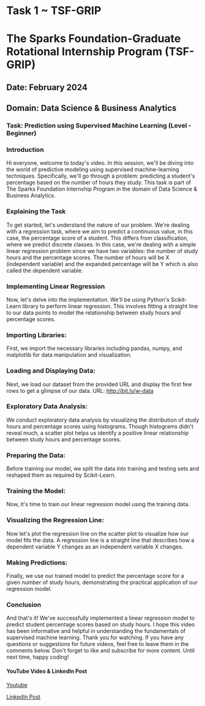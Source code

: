 
# Task 1 ~ TSF-GRIP
# The Sparks Foundation-Graduate Rotational Internship Program (TSF-GRIP)
## Date: February 2024
## Domain: Data Science & Business Analytics

### Task: Prediction using Supervised Machine Learning (Level - Beginner)

### Introduction

Hi everyone, welcome to today's video. In this session, we'll be diving into the world of predictive modeling using supervised machine-learning techniques. Specifically, we'll go through a problem: predicting a student's percentage based on the number of hours they study. This task is part of The Sparks Foundation Internship Program in the domain of Data Science & Business Analytics.

### Explaining the Task
To get started, let's understand the nature of our problem. We're dealing with a regression task, where we aim to predict a continuous value, in this case, the percentage score of a student. This differs from classification, where we predict discrete classes. In this case, we're dealing with a simple linear regression problem since we have two variables: the number of study hours and the percentage scores. The number of hours will be X (independent variable) and the expanded percentage will be Y which is also called the dependent variable.

### Implementing Linear Regression
Now, let's delve into the implementation. We'll be using Python's Scikit-Learn library to perform linear regression. This involves fitting a straight line to our data points to model the relationship between study hours and percentage scores.

### Importing Libraries:
First, we import the necessary libraries including pandas, numpy, and matplotlib for data manipulation and visualization.

### Loading and Displaying Data:
Next, we load our dataset from the provided URL and display the first few rows to get a glimpse of our data.
URL: http://bit.ly/w-data

### Exploratory Data Analysis:
We conduct exploratory data analysis by visualizing the distribution of study hours and percentage scores using histograms. Though histograms didn't reveal much, a scatter plot helps us identify a positive linear relationship between study hours and percentage scores.


### Preparing the Data:
Before training our model, we split the data into training and testing sets and reshaped them as required by Scikit-Learn.


### Training the Model:
Now, it's time to train our linear regression model using the training data.

### Visualizing the Regression Line:
Now let's plot the regression line on the scatter plot to visualize how our model fits the data. A regression line is a straight line that describes how a dependent variable Y changes as an independent variable X changes.

### Making Predictions:
Finally, we use our trained model to predict the percentage score for a given number of study hours, demonstrating the practical application of our regression model.

### Conclusion
And that's it! We've successfully implemented a linear regression model to predict student percentage scores based on study hours. I hope this video has been informative and helpful in understanding the fundamentals of supervised machine learning. Thank you for watching. If you have any questions or suggestions for future videos, feel free to leave them in the comments below. Don't forget to like and subscribe for more content. Until next time, happy coding!

#### YouTube Video & LinkedIn Post
[Youtube](https://youtu.be/hha0LB1xY9s)


[LinkedIn Post](https://www.linkedin.com/posts/m-omer713_datascience-machinelearning-tsfgrip-activity-7187423479531520000-KNuh?utm_source=share&utm_medium=member_desktop)
